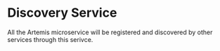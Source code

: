 # Discovery Service

All the Artemis microservice will be registered and discovered by other services through this serivce.